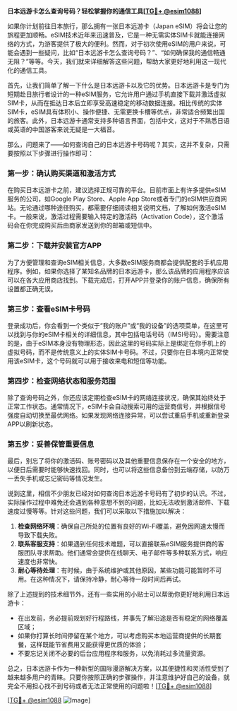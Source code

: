 **日本远游卡怎么查询号码？轻松掌握你的通信工具[[TG💪+ @esim1088](https://t.me/s/esim1088)]**

如果你计划前往日本旅行，那么拥有一张日本远游卡（Japan eSIM）将会让您的旅程更加顺畅。eSIM技术近年来迅速普及，它是一种无需实体SIM卡就能连接网络的方式，为游客提供了极大的便利。然而，对于初次使用eSIM的用户来说，可能会遇到一些疑问，比如“日本远游卡怎么查询号码？”、“如何确保我的通信畅通无阻？”等等。今天，我们就来详细解答这些问题，帮助大家更好地利用这一现代化的通信工具。

首先，让我们简单了解一下什么是日本远游卡以及它的优势。日本远游卡是专门为短期赴日旅行者设计的一种eSIM服务，它允许用户通过手机直接下载并激活虚拟SIM卡，从而在抵达日本后立即享受高速稳定的移动数据连接。相比传统的实体SIM卡，eSIM具有体积小、操作便捷、无需更换卡槽等优点，非常适合频繁出国的旅客。此外，日本远游卡通常支持多种语言界面，包括中文，这对于不熟悉日语或英语的中国游客来说无疑是一大福音。

那么，问题来了——如何查询自己的日本远游卡号码呢？其实，这并不复杂，只需要按照以下步骤进行操作即可：

### 第一步：确认购买渠道和激活方式

在购买日本远游卡之前，建议选择正规可靠的平台。目前市面上有许多提供eSIM服务的公司，如Google Play Store、Apple App Store或者专门的eSIM供应商网站。无论通过哪种途径购买，都需要仔细阅读相关说明文档，了解如何激活eSIM卡。一般来说，激活过程需要输入特定的激活码（Activation Code），这个激活码会在你完成购买后由商家发送到你的邮箱或短信中。

### 第二步：下载并安装官方APP

为了方便管理和查询eSIM相关信息，大多数eSIM服务商都会提供配套的手机应用程序。例如，如果你选择了某知名品牌的日本远游卡，那么该品牌的应用程序应该可以在各大应用商店找到。下载完成后，打开APP并登录你的账户信息，确保所有设置都正确无误。

### 第三步：查看eSIM卡号码

登录成功后，你会看到一个类似于“我的账户”或“我的设备”的选项菜单，在这里可以找到与你的eSIM卡相关的详细信息，其中包括电话号码（IMSI号码）。需要注意的是，由于eSIM本身没有物理形态，因此这里的号码实际上是绑定在你手机上的虚拟号码，而不是传统意义上的实体SIM卡号码。不过，只要你在日本境内正常使用该eSIM卡，这个号码就可以用于接收来电和短信等功能。

### 第四步：检查网络状态和服务范围

除了查询号码之外，你还应该定期检查eSIM卡的网络连接状况，确保其始终处于正常工作状态。通常情况下，eSIM卡会自动搜索可用的运营商信号，并根据信号强度自动切换至最优网络。如果发现网络连接异常，可以尝试重启手机或重新登录APP以刷新状态。

### 第五步：妥善保管重要信息

最后，别忘了将你的激活码、账号密码以及其他重要信息保存在一个安全的地方，以便日后需要时能够快速找回。同时，也可以将这些信息备份到云端存储，以防万一丢失手机或忘记密码等情况发生。

说到这里，相信不少朋友已经对如何查询日本远游卡号码有了初步的认识。不过，实际操作过程中难免还会遇到各种意想不到的问题，比如无法收到激活邮件、下载速度过慢等等。针对这些问题，我们可以采取以下措施加以解决：

1. **检查网络环境**：确保自己所处的位置有良好的Wi-Fi覆盖，避免因网速太慢而导致下载失败。
2. **联系客服支持**：如果遇到任何技术难题，可以直接联系eSIM服务提供商的客服团队寻求帮助。他们通常会提供在线聊天、电子邮件等多种联系方式，响应速度也非常快。
3. **耐心等待处理**：有时候，由于系统维护或其他原因，某些功能可能暂时不可用。在这种情况下，请保持冷静，耐心等待一段时间后再试。

除了上述提到的技术细节外，还有一些实用的小贴士可以帮助你更好地利用日本远游卡：

- 在出发前，务必提前规划好行程路线，并事先了解沿途是否有稳定的网络覆盖区域；
- 如果你打算长时间停留在某个地方，可以考虑购买本地运营商提供的长期套餐，这样既能节省费用又能获得更优质的体验；
- 不要忘记关闭不必要的后台应用程序和服务，以免消耗过多流量资源。

总之，日本远游卡作为一种新型的国际漫游解决方案，以其便捷性和灵活性受到了越来越多用户的青睐。只要你按照正确的步骤操作，并注意维护好自己的设备，就完全不用担心找不到号码或者无法正常使用的问题啦！[[TG💪+ @esim1088](https://t.me/s/esim1088)]

[[TG💪+ @esim1088](https://t.me/s/esim1088) ![Image](https://i.postimg.cc/4NQfJmqS/Snipaste-2025-05-13-00-14-12.png)]